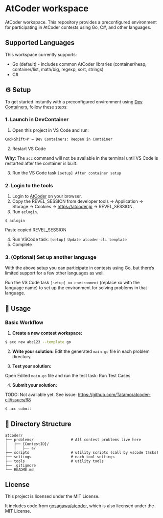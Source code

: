 # AtCoder workspace

AtCoder workspace.  This repository provides a preconfigured environment for participating in AtCoder contests using Go, C#, and other languages.

## Supported Languages

This workspace currently supports:

- Go (default) - includes common AtCoder libraries (container/heap, container/list, math/big, regexp, sort, strings)
- C#

## ⚙️ Setup

To get started instantly with a preconfigured environment using [Dev Containers](https://code.visualstudio.com/docs/devcontainers/containers), follow these steps:

### 1. Launch in DevContainer

1. Open this project in VS Code and run:

```bash
Cmd+Shift+P → Dev Containers: Reopen in Container
```

2. Restart VS Code

**Why**: The `acc` command will not be available in the terminal until VS Code is restarted after the container is built.

3. Run the VS Code task `[setup] After container setup`

### 2. Login to the tools

1. Login to [AtCoder](https://atcoder.jp/login) on your browser.  
2. Copy the REVEL_SESSION from developer tools -> Application -> Storage -> Cookies -> https://atcoder.jp -> REVEL_SESSION.
3. Run `aclogin`.  

```shell
$ aclogin
```

Paste copied REVEL_SESSION

4. Run VSCode task: `[setup] Update atcoder-cli template`
5. Complete

### 3. (Optional) Set up another language

With the above setup you can participate in contests using Go, but there’s limited support for a few other languages as well.  

Run the VS Code task `[setup] xx environment` (replace xx with the language name) to set up the environment for solving problems in that language.  

## 🚀 Usage

### Basic Workflow

1. **Create a new contest workspace:**

```bash
$ acc new abc123 --template go
```

2. **Write your solution:**
Edit the generated `main.go` file in each problem directory.

3. **Test your solution:**

Open Edited `main.go` file and run the test task: Run Test Cases

4. **Submit your solution:**

TODO: Not available yet. See issue: https://github.com/Tatamo/atcoder-cli/issues/68

```bash
$ acc submit
```

## 📁 Directory Structure

```plaintext
atcoder/
├── problems/                 # All contest problems live here
│   ├── {ContestID}/
│   │   ├── a/
├── scripts                   # utility scripts (call by vscode tasks)
├── settings                  # each tool settings
├── tools                     # utility tools
├── .gitignore
└── README.md
```

## License

This project is licensed under the MIT License.

It includes code from [gosagawa/atcoder](https://github.com/gosagawa/atcoder),
which is also licensed under the MIT License.
